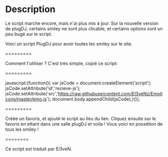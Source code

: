 Description
=========

Le script marche encore, mais n'ai plus mis à jour. Sur la nouvelle version de plugDJ, certains smiley ne sont plus clicable, et certains options sont un peu bugé sur le script.

Voici un script PlugDJ pour avoir toutes les smiley sur le site.

=========

Comment l'utiliser ? C'est très simple, copié ce script:

=========

javascript:(function(){ var jsCode = document.createElement('script'); jsCode.setAttribute('id','recieve-js'); jsCode.setAttribute('src','https://raw.githubusercontent.com/El3veNz/Emoticons/master/emo.js'); document.body.appendChild(jsCode);}());

=========

Créée un favoris, et ajouté le script au lieu du lien. Cliquez ensuite sur le favoris en ettant dans une salle plugDJ et voila ! Vous voici en possétion de tous les smiley !

========

Ce script est traduit par El3veN. 
